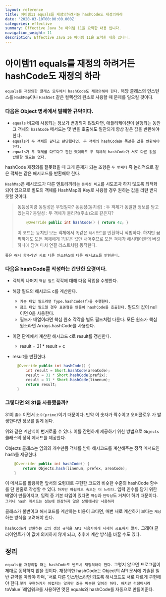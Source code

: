 ```yaml
---
layout: reference
title: 아이템11 equals를 재정의하려거든 hashCode도 재정의하라
date: '2020-03-10T00:00:00.000Z'
categories: effective
summary: Effective Java 3e 아이템 11을 요약한 내용 입니다.
navigation_weight: 11
description: Effective Java 3e 아이템 11을 요약한 내용 입니다.
---
```


# 아이템11 equals를 재정의 하려거든 hashCode도 재정의 하라

`equals를 재정의한 클래스 모두에서 hashCode도 재정의해야 한다.` 해당 클래스의 인스턴스를 `HashMap`이나 `HashSet` 같은 컬렉션의 원소로 사용할 때 문제를 일으킬 것이다.

### 다음은 Object 명세에서 발췌한 규약이다.

* `equals` 비교에 사용되는 정보가 변경되지 않았다면, 애플리케이션이 실행되는 동안 그 객체의 `hashCode` 메서드는 몇 번을 호출해도 일관되게 항상 같은 값을 반환해야 한다.
* `equals가 두 객체를 같다고 판단했다면, 두 객체의 hashCode는 똑같은 값을 반환해야 한다.`
* `equals가 두 객체를 다르다고 판단 했더라도 두 객체의 hashCode가 서로 다른 값을 반환할 필요는 없다.`

hashCode 재정의를 잘못했을 때 크게 문제가 되는 조항은 `두 번째다` 즉 논리적으로 같은 객체는 같은 해시코드를 반환해야 한다.

`HashMap`은 해시코드가 다른 엔트리끼리는 `동치성 비교`를 시도조차 하지 않도록 최적화되어 있으므로 별도의 객체를 HashMap의 Key로 사용할 경우 원하는 값을 리턴 받지 못할 것이다.

> 동등성이랑 동일성은 무엇일까? 동등성\(동치성\) : 두 객체가 동일한 정보를 담고 있는지? 동일성 : 두 객체가 물리적\(주소\)으로 같은지?
>
> ```java
>     @Override public int hashCode() { return 42; }
> ```
>
> 이 코드는 동치인 모든 객체에서 똑같은 `해시코드`를 반환하니 적법하다. 하지만 끔찍하게도 모든 객체에게 똑같은 값만 내어주므로 모든 객체가 해시테이블의 버킷 하나에 담겨 마치 연결 리스트처럼 동작한다.

`좋은 해시 함수라면 서로 다른 인스턴스에 다른 해시코드를 반환한다.`

### 다음은 hashCode를 작성하는 간단한 요령이다.

* 객체의 나머지 `핵심 필드` 각각에 대해 다음 작업을 수행한다.
* 해당 필드의 해시코드 c를 계산한다.
  * `기본 타입 필드라면 Type.hashCode(f)를 수행한다.`
  * `참조 타입 필드일 경우 표준형을 만들어 hashCode를 호출한다.` 필드의 값이 null이면 0을 사용한다.
  * 필드가 배열이라면 핵심 원소 각각을 별도 필드처럼 다룬다. 모든 원소가 핵심 원소라면 Arrays.hashCode를 사용한다.
* 이전 단계에서 계산한 해시코드 c로 result를 갱신한다.
  * result = 31 \* result + c
* result를 반환한다.

  ```java
    @Override public int hashCode() {
        int result = Short.hashCode(areaCode);
        result = 31 * Short.hashCode(prefix);
        result = 31 * Short.hashCode(linenum);
        return result;
    }
  ```

### 그렇다면 왜 31을 사용했을까?

31이 `홀수` 이면서 `소수(prime)`이기 때문이다. 만약 이 숫자가 짝수이고 오버플로우 가 발생한다면 정보를 잃게 된다.

위와 같은 계산식이 번거로울 수 있다. 이를 간편하게 제공하기 위한 방법으로 `Objects` 클래스의 정적 메서드를 제공한다.

Objects 클래스는 임의의 개수만큼 객체를 받아 해시코드를 계산해주는 정적 메서드인 hash를 제공한다.

```java
    @Overrider public int hashCode() {
        return Objects.hash(linenum, prefex, areaCode);
    }
```

이 메서드를 활용하면 앞서의 요령대로 구현한 코드와 비슷한 수준의 hashCode 함수를 단 한줄로 작성할 수 있다. `하지만 아쉽게도 속도는 더 느리다.` 입력 인수를 담기 위한 배열이 만들어지고, 입력 중 기본 타입이 있다면 `박싱`과 `언박싱`도 거쳐야 하기 때문이다. `그러니 hash 메서드는 성능에 민감하지 않은 상황에서만 사용하자`

클래스가 불변이고 해시코드를 계산하는 비용이 크다면, 매번 새로 계산하기 보다는 `캐싱`하는 방식을 고려해야 한다.

`hashCode가 반환하는 값의 생성 규칙을 API 사용자에게 자세히 공표하지 말자.` 그래야 클라이언트가 이 값에 의지하지 않게 되고, 추후에 계산 방식을 바꿀 수도 있다.

## 정리

`equals를 재정의할 때는 hashCode도 반드시 재정의해야 한다.` 그렇지 않으면 프로그램이 제대로 동작하지 않을 것이다. 재정의한 hashCode는 Object의 API 문서에 기술된 일반 규약을 따라야 하며, \`서로 다른 인스턴스라면 되도록 해시코드도 서로 다르게 구현해야 한다.`렇게 구현하기가 어렵지는 않지만 조금 따분한 일이긴 하다. 하지만 걱정마시라`toValue\`\`레임워크를 사용하면 멋진 equals와 hashCode를 자동으로 만들어준다.


